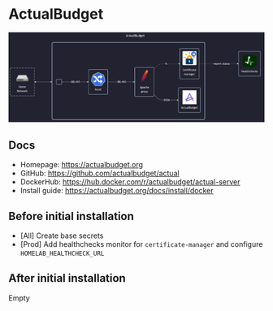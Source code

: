# ActualBudget

![diagram](../../docs/diagrams/out/apps/actualbudget.png)

## Docs

- Homepage: <https://actualbudget.org>
- GitHub: <https://github.com/actualbudget/actual>
- DockerHub: <https://hub.docker.com/r/actualbudget/actual-server>
- Install guide: <https://actualbudget.org/docs/install/docker>

## Before initial installation

- \[All\] Create base secrets
- \[Prod\] Add healthchecks monitor for `certificate-manager` and configure `HOMELAB_HEALTHCHECK_URL`

## After initial installation

Empty
